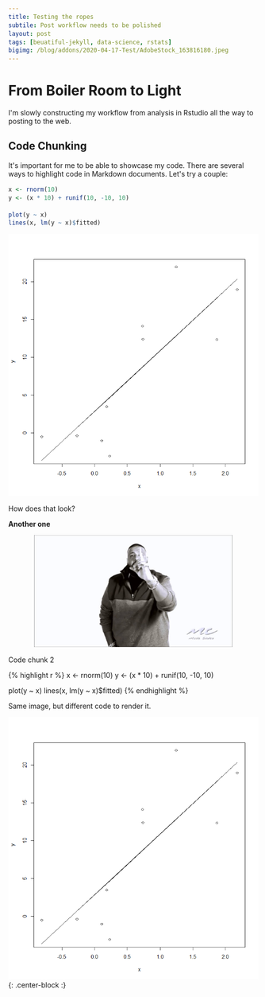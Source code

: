 ```yaml
---
title: Testing the ropes
subtile: Post workflow needs to be polished
layout: post
tags: [beuatiful-jekyll, data-science, rstats]
bigimg: /blog/addons/2020-04-17-Test/AdobeStock_163816180.jpeg
---
```


# From Boiler Room to Light

I'm slowly constructing my workflow from analysis in Rstudio all the way to posting to the web. 

## Code Chunking

It's important for me to be able to showcase my code. There are several ways to highlight code in Markdown documents. Let's try a couple:

```r
x <- rnorm(10)
y <- (x * 10) + runif(10, -10, 10)

plot(y ~ x)
lines(x, lm(y ~ x)$fitted)
```

![rtest1](/blog/addons/2020-04-17-Test/Rplot01.png)

How does that look?

**Another one**
<center>
<img src="/blog/addons/2020-04-17-Test/maxresdefault.jpg" alt="DJ Khaled letting you know there is, another one." width="400">
</center>

Code chunk 2

{% highlight r %}
x <- rnorm(10)
y <- (x * 10) + runif(10, -10, 10)

plot(y ~ x)
lines(x, lm(y ~ x)$fitted)
{% endhighlight %}

Same image, but different code to render it.

![rtest2](/blog/addons/2020-04-17-Test/Rplot01.png){: .center-block :}